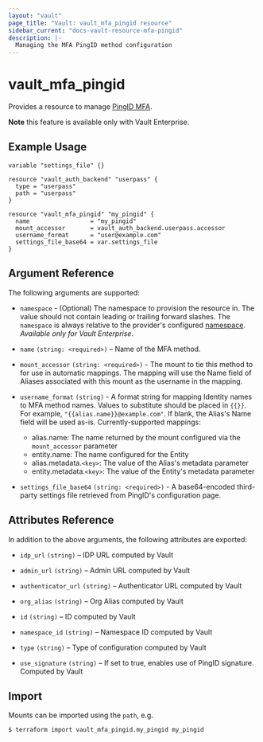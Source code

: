 ```yaml
---
layout: "vault"
page_title: "Vault: vault_mfa_pingid resource"
sidebar_current: "docs-vault-resource-mfa-pingid"
description: |-
  Managing the MFA PingID method configuration
---
```


# vault\_mfa\_pingid

Provides a resource to manage [PingID MFA](https://www.vaultproject.io/docs/enterprise/mfa/mfa-pingid).

**Note** this feature is available only with Vault Enterprise.

## Example Usage

```hcl
variable "settings_file" {}

resource "vault_auth_backend" "userpass" {
  type = "userpass"
  path = "userpass"
}

resource "vault_mfa_pingid" "my_pingid" {
  name                 = "my_pingid"
  mount_accessor       = vault_auth_backend.userpass.accessor
  username_format      = "user@example.com"
  settings_file_base64 = var.settings_file
}
```

## Argument Reference

The following arguments are supported:

* `namespace` - (Optional) The namespace to provision the resource in.
  The value should not contain leading or trailing forward slashes.
  The `namespace` is always relative to the provider's configured [namespace](/docs/providers/vault#namespace).
   *Available only for Vault Enterprise*.

- `name` `(string: <required>)` – Name of the MFA method.

- `mount_accessor` `(string: <required>)` - The mount to tie this method to for use in automatic mappings. 
  The mapping will use the Name field of Aliases associated with this mount as the username in the mapping.

- `username_format` `(string)` - A format string for mapping Identity names to MFA method names. 
  Values to substitute should be placed in `{{}}`. For example, `"{{alias.name}}@example.com"`. 
  If blank, the Alias's Name field will be used as-is. Currently-supported mappings:
    - alias.name: The name returned by the mount configured via the `mount_accessor` parameter
    - entity.name: The name configured for the Entity
    - alias.metadata.`<key>`: The value of the Alias's metadata parameter
    - entity.metadata.`<key>`: The value of the Entity's metadata parameter

- `settings_file_base64` `(string: <required>)` - A base64-encoded third-party settings file retrieved
  from PingID's configuration page.

## Attributes Reference

In addition to the above arguments, the following attributes are exported:

- `idp_url` `(string)` – IDP URL computed by Vault

- `admin_url` `(string)` – Admin URL computed by Vault

- `authenticator_url` `(string)` – Authenticator URL computed by Vault

- `org_alias` `(string)` – Org Alias computed by Vault

- `id` `(string)` – ID computed by Vault

- `namespace_id` `(string)` – Namespace ID computed by Vault

- `type` `(string)` – Type of configuration computed by Vault

- `use_signature` `(string)` – If set to true, enables use of PingID signature. Computed by Vault


## Import

Mounts can be imported using the `path`, e.g.

```
$ terraform import vault_mfa_pingid.my_pingid my_pingid
```
